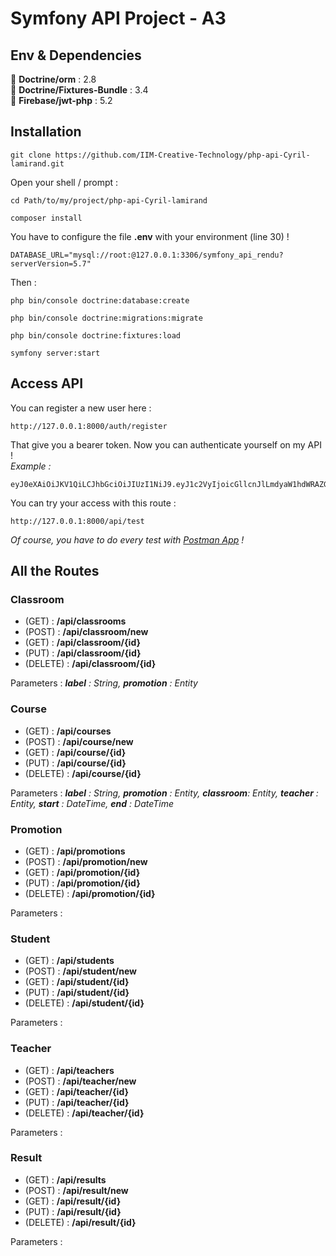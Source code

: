# Symfony API Project - A3

## Env & Dependencies
🔸 <b>Doctrine/orm</b> : 2.8<br>
🔹 <b>Doctrine/Fixtures-Bundle</b> : 3.4<br>
🔸 <b>Firebase/jwt-php</b> : 5.2<br>
## Installation
```
git clone https://github.com/IIM-Creative-Technology/php-api-Cyril-lamirand.git
```
Open your shell / prompt :
```
cd Path/to/my/project/php-api-Cyril-lamirand
```
```
composer install
```
You have to configure the file <b>.env</b> with your environment (line 30) !
```
DATABASE_URL="mysql://root:@127.0.0.1:3306/symfony_api_rendu?serverVersion=5.7"
```
Then :
```
php bin/console doctrine:database:create
```
```
php bin/console doctrine:migrations:migrate
```
```
php bin/console doctrine:fixtures:load
```
```
symfony server:start
```

## Access API
You can register a new user here :
```
http://127.0.0.1:8000/auth/register
```
That give you a bearer token. Now you can authenticate yourself on my API !
<br>
<i>Example :</i>
```
eyJ0eXAiOiJKV1QiLCJhbGciOiJIUzI1NiJ9.eyJ1c2VyIjoicGllcnJlLmdyaW1hdWRAZGV2aW5jaS5mciIsImV4cCI6MTYxNTY3MTU2Mn0.sbFJPc6gQBTb4b8fuuCTkihylM09ZJdJAjrg0SdmOG8
```
You can try your access with this route :
```
http://127.0.0.1:8000/api/test
```
<i>Of course, you have to do every test with <a href="https://www.postman.com/">Postman App</a> !</i>

## All the Routes
### Classroom
* (GET) : <b>/api/classrooms</b>
* (POST) : <b>/api/classroom/new</b>
* (GET) : <b>/api/classroom/{id}</b>
* (PUT) : <b>/api/classroom/{id}</b>
* (DELETE) : <b>/api/classroom/{id}</b>

Parameters : <i><b>label</b> : String, <b>promotion</b> : Entity</i>

### Course
* (GET) : <b>/api/courses</b>
* (POST) : <b>/api/course/new</b>
* (GET) : <b>/api/course/{id}</b>
* (PUT) : <b>/api/course/{id}</b>
* (DELETE) : <b>/api/course/{id}</b>

Parameters : <i><b>label</b> : String, <b>promotion</b> : Entity, <b>classroom</b>: Entity, <b>teacher</b> : Entity, <b>start</b> : DateTime, <b>end</b> : DateTime</i>

### Promotion
* (GET) : <b>/api/promotions</b>
* (POST) : <b>/api/promotion/new</b>
* (GET) : <b>/api/promotion/{id}</b>
* (PUT) : <b>/api/promotion/{id}</b>
* (DELETE) : <b>/api/promotion/{id}</b>

Parameters : <i></i>

### Student
* (GET) : <b>/api/students</b>
* (POST) : <b>/api/student/new</b>
* (GET) : <b>/api/student/{id}</b>
* (PUT) : <b>/api/student/{id}</b>
* (DELETE) : <b>/api/student/{id}</b>

Parameters : <i></i>

### Teacher
* (GET) : <b>/api/teachers</b>
* (POST) : <b>/api/teacher/new</b>
* (GET) : <b>/api/teacher/{id}</b>
* (PUT) : <b>/api/teacher/{id}</b>
* (DELETE) : <b>/api/teacher/{id}</b>

Parameters : <i></i>

### Result
* (GET) : <b>/api/results</b>
* (POST) : <b>/api/result/new</b>
* (GET) : <b>/api/result/{id}</b>
* (PUT) : <b>/api/result/{id}</b>
* (DELETE) : <b>/api/result/{id}</b>

Parameters : <i></i>
